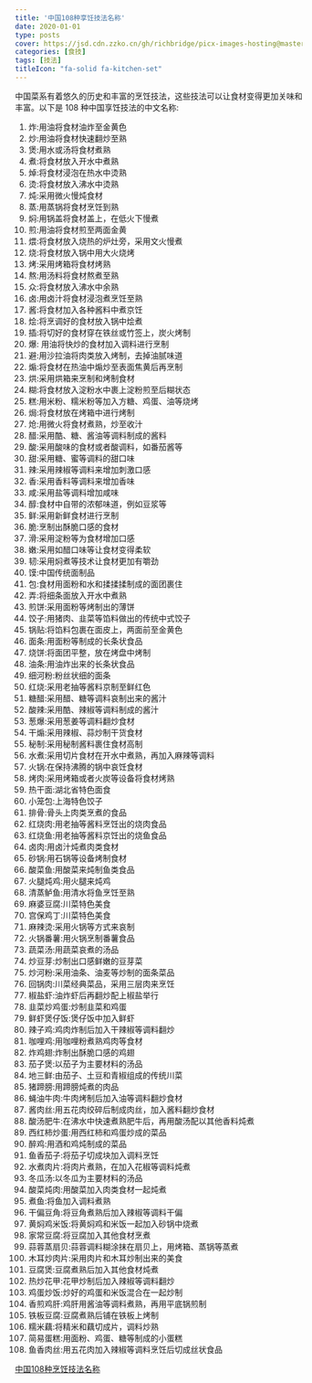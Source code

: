 ```yaml
---
title: '中国108种享饪技法名称'
date: 2020-01-01
type: posts
cover: https://jsd.cdn.zzko.cn/gh/richbridge/picx-images-hosting@master/thumbnail/audit.jpg
categories: [食技]
tags: [技法]
titleIcon: "fa-solid fa-kitchen-set"
---
```

中国菜系有着悠久的历史和丰富的烹饪技法，这些技法可以让食材变得更加关味和丰富。以下是 108 种中国享饪技法的中文名称:

1. 炸:用油将食材油炸至金黄色
2. 炒:用油将食材快速翻炒至熟
3. 煲:用水或汤将食材煮熟
4. 煮:将食材放入开水中煮熟
5. 焯:将食材浸泡在热水中烫熟
6. 烫:将食材放入沸水中烫熟
7. 炖:采用微火慢炖食材
8. 蒸:用蒸锅将食材烹饪到熟
9. 焖:用锅盖将食材盖上，在低火下慢煮
10. 煎:用油将食材煎至两面金黄
11. 煨:将食材放入烧热的炉灶旁，采用文火慢煮
12. 烧:将食材放入锅中用大火烧烤
13. 烤:采用烤箱将食材烤熟
14. 熬:用汤料将食材熬煮至熟
15. 众:将食材放入沸水中余熟
16. 卤:用卤汁将食材浸泡煮烹饪至熟
17. 酱:将食材加入各种酱料中煮京饪
18. 烩:将烹调好的食材放入锅中烩煮
19. 插:将切好的食材穿在铁丝或竹签上，炭火烤制
20. 爆: 用油将快炒的食材加入调料进行烹制
21. 避:用沙拉油将肉类放入烤制，去掉油腻味道
22. 煽:将食材在热油中煽炒至表面焦黄后再烹制
23. 烘:采用烘箱来烹制和烤制食材
24. 糊:将食材放入淀粉水中裹上淀粉煎至后糊状态
25. 糕:用米粉、糯米粉等加入方糖、鸡蛋、油等烧烤
26. 焗:将食材放在烤箱中进行烤制
27. 炝:用微火将食材煮熟，炒至收汁
28. 醋:采用酷、糖、酱油等调料制成的酱料
29. 酸:采用酸味的食材或者酸调料，如番茄酱等
30. 甜:采用糖、蜜等调料的甜口味
31. 辣:采用辣椒等调料来增加刺激口感
32. 香:采用香料等调料来增加香味
33. 咸:采用盐等调料增加咸味
34. 醇:食材中自带的浓郁味道，例如豆浆等
35. 鲜:采用新鲜食材进行烹制
36. 脆:烹制出酥脆口感的食材
37. 滑:采用淀粉等为食材增加口感
38. 嫩:采用如醋口味等让食材变得柔软
39. 韧:采用焖煮等技术让食材更加有嚼劲
40. 馍:中国传统面制品
41. 包:食材用面粉和水和揉揉揉制成的面团裹住
42. 弄:将细条面放入开水中煮熟
43. 煎饼:采用面粉等烤制出的薄饼
44. 饺子:用猪肉、韭菜等馅料做出的传统中式饺子
45. 锅贴:将馅料包裹在面皮上，两面前至金黄色
46. 面条:用面粉等制成的长条状食品
47. 烧饼:将面团平整，放在烤盘中烤制
48. 油条:用油炸出来的长条状食品
49. 细河粉:粉丝状细的面条
50. 红烧:采用老抽等酱料京制至鲜红色
51. 糖醋:采用醋、糖等调料哀制出来的酱汁
52. 酸辣:采用酷、辣椒等调料制成的酱汁
53. 葱爆:采用葱姜等调料翻炒食材
54. 干煽:采用辣椒、蒜炒制干货食材
55. 秘制:采用秘制酱料裹住食材高制
56. 水煮:采用切片食材在开水中煮熟，再加入麻辣等调料
57. 火锅:在保持沸腾的锅中哀饪食材
58. 烤肉:采用烤箱或者火炭等设备将食材烤熟
59. 热干面:湖北省特色面食
60. 小笼包:上海特色饺子
61. 排骨:骨头上肉类烹煮的食品
62. 红烧肉:用老抽等酱料烹饪出的烧肉食品
63. 红烧鱼:用老抽等酱料京饪出的烧鱼食品
64. 卤肉:用卤汁炖煮肉类食材
65. 砂锅:用石锅等设备烤制食材
66. 酸菜鱼:用酸菜来炖制鱼类食品
67. 火腿炖鸡:用火腿来炖鸡
68. 清蒸鲈鱼:用清水将鱼烹饪至熟
69. 麻婆豆腐:川菜特色美食
70. 宫保鸡丁:川菜特色美食
71. 麻辣烫:采用火锅等方式来哀制
72. 火锅番薯:用火锅烹制番薯食品
73. 蔬菜汤:用蔬菜哀煮的汤品
74. 炒豆芽:炒制出口感鲜嫩的豆芽菜
75. 炒河粉:采用油条、油麦等炒制的面条菜品
76. 回锅肉:川菜经典菜品，采用三层肉来烹饪
77. 椒盐虾:油炸虾后再翻炒配上椒盐举行
78. 韭菜炒鸡蛋:炒制韭菜和鸡蛋
79. 鲜虾煲仔饭:煲仔饭中加入鲜虾
80. 辣子鸡:鸡肉炸制后加入干辣椒等调料翻炒
81. 咖哩鸡:用咖哩粉煮熟鸡肉等食材
82. 炸鸡翅:炸制出酥脆口感的鸡翅
83. 茄子煲:以茄子为主要材料的汤品
84. 地三鲜:由茄子、土豆和青椒组成的传统川菜
85. 猪蹄膀:用蹄膀炖煮的肉品
86. 蝇油牛肉:牛肉烤制后加入油等调料翻炒食材
87. 酱肉丝:用五花肉绞碎后制成肉丝，加入酱料翻炒食材
88. 酸汤肥牛:在沸水中快速煮熟肥牛后，再用酸汤配以其他香料炖煮
89. 西红柿炒蛋:用西红柿和鸡蛋炒成的菜品
90. 醉鸡:用酒和鸡炖制成的菜品
91. 鱼香茄子:将茄子切成块加入调料烹饪
92. 水煮肉片:将肉片煮熟，在加入花椒等调料炖煮
93. 冬瓜汤:以冬瓜为主要材料的汤品
94. 酸菜炖肉:用酸菜加入肉类食材一起炖煮
95. 煮鱼:将鱼加入调料煮熟
96. 干偏豆角:将豆角煮熟后加入辣椒等调料干偏
97. 黄焖鸡米饭:将黄焖鸡和米饭一起加入砂锅中烧煮
98. 家常豆腐:将豆腐加入其他食材烹煮
99. 蒜蓉蒸扇贝:蒜蓉调料糊涂抹在扇贝上，用烤箱、蒸锅等蒸煮
100. 木耳炒肉片:采用肉片和木耳炒制出来的美食
101. 豆腐煲:豆腐煮熟后加入其他食材炖煮
102. 热炒花甲:花甲炒制后加入辣椒等调料翻炒
103. 鸡蛋炒饭:炒好的鸡蛋和米饭混合在一起炒制
104. 香煎鸡肝:鸡肝用酱油等调料煮熟，再用平底锅煎制
105. 铁板豆腐:豆腐煮熟后铺在铁板上烤制
106. 糯米藕:将精米和藕切成片，调料炒熟
107. 简易蛋糕:用面粉、鸡蛋、糖等制成的小蛋糕
108. 鱼香肉丝:用五花肉加入辣椒等调料烹饪后切成丝状食品

[中国108种烹饪技法名称](https://wenku.baidu.com/view/30dd80cade88d0d233d4b14e852458fb770b38c4.html?_wkts_=1687163277865&bdQuery=%E4%B8%AD%E5%9B%BD108%E7%A7%8D%E7%83%B9%E9%A5%AA%E6%8A%80%E6%B3%95%E5%90%8D%E7%A7%B0)